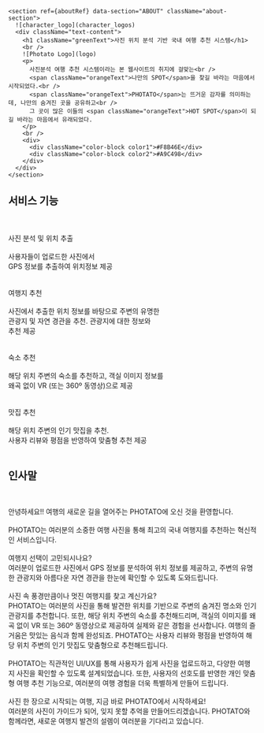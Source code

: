 <div>
  <div className="about-page">
    
    <section ref={aboutRef} data-section="ABOUT" className="about-section">
      ![character_logo](character_logos)
      <div className="text-content">
        <h1 className="greenText">사진 위치 분석 기반 국내 여행 추천 시스템</h1>
        <br />
        ![Photato Logo](logo) 
        <p>
          사진분석 여행 추천 시스템이라는 본 웹사이트의 취지에 걸맞는<br />
          <span className="orangeText">나만의 SPOT</span>을 찾길 바라는 마음에서 시작되었다.<br />
          <span className="orangeText">PHOTATO</span>는 뜨거운 감자를 의미하는데, 나만의 숨겨진 곳을 공유하고<br />
          그 곳이 많은 이들의 <span className="orangeText">HOT SPOT</span>이 되길 바라는 마음에서 유래되었다.
        </p>
        <br />
        <div>
          <div className="color-block color1">#F8B46E</div>
          <div className="color-block color2">#A9C498</div>
        </div>
      </div>
    </section>

  </div>
  <div className="blank"></div>
  <section ref={logoRef} data-section="LOGO" className="logo-section">
    <h1 className="orangeText">서비스 기능</h1>
    <br />
    <div className="logo-container">
      <div className="container1">
        <br />
        <span className="greenText">사진 분석 및 위치 추출</span><br /><br />
        사용자들이 업로드한 사진에서<br />GPS 정보를 추출하여 위치정보 제공<br /><br />
      </div>
      <div className="container2">
        <br />
        <span className="greenText">여행지 추천</span><br /><br />
        사진에서 추출한 위치 정보를 바탕으로 주변의 유명한<br />관광지 및 자연 경관을 추천. 관광지에 대한 정보와<br />추천 제공<br /><br />
      </div>
      <div className="container3">
        <br />
        <span className="greenText">숙소 추천</span><br /><br />
        해당 위치 주변의 숙소를 추천하고, 객실 이미지 정보를<br />왜곡 없이 VR (또는 360º 동영상)으로 제공<br /><br />
      </div>
      <div className="container4">
        <br />
        <span className="greenText">맛집 추천</span><br /><br />
        해당 위치 주변의 인기 맛집을 추천.<br />사용자 리뷰와 평점을 반영하여 맞춤형 추천 제공
      </div>
      <br />
    </div>
  </section>
  <div className="blank"></div>
  <section
    ref={greetingRef}
    data-section="인사말"
    className="greeting-section"
  >
    <h1 className="orangeText">인사말</h1>
    <br />
    <p>
      <span className="greenColor">안녕하세요!! 여행의 새로운 길을 열어주는 PHOTATO에 오신 것을 환영합니다.</span><br /><br />
      PHOTATO는 여러분의 소중한 여행 사진을 통해 최고의 국내 여행지를 추천하는 혁신적인 서비스입니다.<br /><br />
      <span className="orangeColor">여행지 선택이 고민되시나요?</span><br />
      여러분이 업로드한 사진에서 GPS 정보를 분석하여 위치 정보를 제공하고, 주변의 유명한 관광지와 아름다운 자연 경관을 한눈에 확인할 수 있도록 도와드립니다.<br /><br />
      <span className="orangeColor">사진 속 풍경만큼이나 멋진 여행지를 찾고 계신가요?</span><br />
      PHOTATO는 여러분의 사진을 통해 발견한 위치를 기반으로 주변의 숨겨진 명소와 인기 관광지를 추천합니다. 또한, 해당 위치 주변의 숙소를 추천해드리며, 객실의 이미지를 왜곡 없이 VR 또는 360º 동영상으로 제공하여 실제와 같은 경험을 선사합니다. 여행의 즐거움은 맛있는 음식과 함께 완성되죠. PHOTATO는 사용자 리뷰와 평점을 반영하여 해당 위치 주변의 인기 맛집도 맞춤형으로 추천해드립니다.<br /><br />
      PHOTATO는 직관적인 UI/UX를 통해 사용자가 쉽게 사진을 업로드하고, 다양한 여행지 사진을 확인할 수 있도록 설계되었습니다. 또한, 사용자의 선호도를 반영한 개인 맞춤형 여행 추천 기능으로, 여러분의 여행 경험을 더욱 특별하게 만들어 드립니다.<br /><br />
      <span className="greenColor">사진 한 장으로 시작되는 여행, 지금 바로 PHOTATO에서 시작하세요!</span><br />
      여러분의 사진이 가이드가 되어, 잊지 못할 추억을 만들어드리겠습니다. PHOTATO와 함께라면, 새로운 여행지 발견의 설렘이 여러분을 기다리고 있습니다.
    </p>
  </section>
  <div className="blank"></div>
</div>
